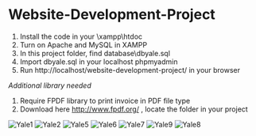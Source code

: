 # Website-Development-Project

1. Install the code in your \xampp\htdoc
2. Turn on Apache and MySQL in XAMPP
3. In this project folder, find database\dbyale.sql 
4. Import dbyale.sql in your localhost phpmyadmin
6. Run http://localhost/website-development-project/ in your browser

*Additional library needed*
1. Require FPDF library to print invoice in PDF file type
2. Download here http://www.fpdf.org/ , locate the folder in your project


![Yale1](https://user-images.githubusercontent.com/93658180/207926864-fc093e93-0b6a-4b8a-8b21-8b2f9e0c6104.jpg)
![Yale2](https://user-images.githubusercontent.com/93658180/207927048-05dc21dd-3dc0-4dda-acbe-ef4b2892c890.jpg)
![Yale5](https://user-images.githubusercontent.com/93658180/207927128-724b12e9-1acc-40d9-9bc4-1cc45d0639d2.jpg)
![Yale6](https://user-images.githubusercontent.com/93658180/207927159-8b08c679-d663-47d6-9591-8cf7b1940bb9.jpg)
![Yale7](https://user-images.githubusercontent.com/93658180/207927228-6b7c83db-e4d3-4c8a-b3e4-36dcc969476e.jpg)
![Yale9](https://user-images.githubusercontent.com/93658180/207927240-ffa38bdc-0d4f-431c-bb99-f388a4d89ce5.jpg)
![Yale8](https://user-images.githubusercontent.com/93658180/207927246-2b2ed0bd-d04d-4c5f-ae2f-ab36cac669cb.jpg)
